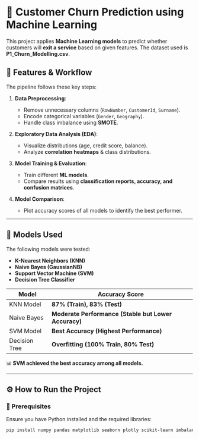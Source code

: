 # 🧠 Customer Churn Prediction using Machine Learning

This project applies **Machine Learning models** to predict whether customers will **exit a service** based on given features. The dataset used is **P1_Churn_Modelling.csv**.

## 📌 Features & Workflow
The pipeline follows these key steps:
1. **Data Preprocessing**:
   - Remove unnecessary columns (`RowNumber`, `CustomerId`, `Surname`).
   - Encode categorical variables (`Gender`, `Geography`).
   - Handle class imbalance using **SMOTE**.

2. **Exploratory Data Analysis (EDA)**:
   - Visualize distributions (age, credit score, balance).
   - Analyze **correlation heatmaps** & class distributions.

3. **Model Training & Evaluation**:
   - Train different **ML models**.
   - Compare results using **classification reports, accuracy, and confusion matrices**.

4. **Model Comparison**:
   - Plot accuracy scores of all models to identify the best performer.

---

## 🚀 Models Used
The following models were tested:
- **K-Nearest Neighbors (KNN)**
- **Naive Bayes (GaussianNB)**
- **Support Vector Machine (SVM)**
- **Decision Tree Classifier**

| Model              | Accuracy Score |
|--------------------|---------------|
| KNN Model         | **87% (Train), 83% (Test)** |
| Naive Bayes       | **Moderate Performance (Stable but Lower Accuracy)** |
| SVM Model         | **Best Accuracy (Highest Performance)** |
| Decision Tree     | **Overfitting (100% Train, 80% Test)** |

📊 **SVM achieved the best accuracy among all models.**

---

## ⚙️ How to Run the Project
### **🔹 Prerequisites**
Ensure you have Python installed and the required libraries:
```bash
pip install numpy pandas matplotlib seaborn plotly scikit-learn imbalanced-learn
